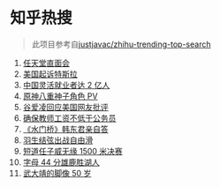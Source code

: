 # 知乎热搜

> 此项目参考自[justjavac/zhihu-trending-top-search](https://github.com/justjavac/zhihu-trending-top-search/blob/main/utils.ts)

<!-- BEGIN -->
  <!-- 最后更新时间:Thu Feb 10 2022 12:17:11 GMT+0000 (Coordinated Universal Time) -->
  1. [任天堂直面会](https://www.zhihu.com/search?q=任天堂)
1. [美国起诉特斯拉](https://www.zhihu.com/search?q=美国起诉特斯拉)
1. [中国灵活就业者达 2 亿人](https://www.zhihu.com/search?q=灵活就业者)
1. [原神八重神子角色 PV](https://www.zhihu.com/search?q=原神)
1. [谷爱凌回应美国网友批评](https://www.zhihu.com/search?q=谷爱凌回应)
1. [确保教师工资不低于公务员](https://www.zhihu.com/search?q=确保教师工资不低于公务员)
1. [《水门桥》韩东君亲自答](https://www.zhihu.com/search?q=水门桥)
1. [羽生结弦出战自由滑](https://www.zhihu.com/search?q=花样滑冰)
1. [短道任子威无缘 1500 米决赛](https://www.zhihu.com/search?q=短道速滑)
1. [字母 44 分雄鹿胜湖人](https://www.zhihu.com/search?q=湖人)
1. [武大靖的脚像 50 岁](https://www.zhihu.com/search?q=武大靖)
  <!-- END -->
